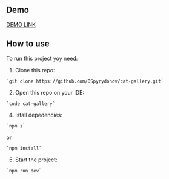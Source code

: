 ## Demo
[DEMO LINK](https://cat-gallery-khaki.vercel.app/)

## How to use
To run this project yoy need:
  1. Clone this repo:

    `git clone https://github.com/OSpyrydonov/cat-gallery.git`

  2. Open this repo on your IDE:

    `code cat-gallery`

  4. Istall depedencies:

    `npm i`
    
or
    
    `npm install`

  5. Start the project:

    `npm run dev`
